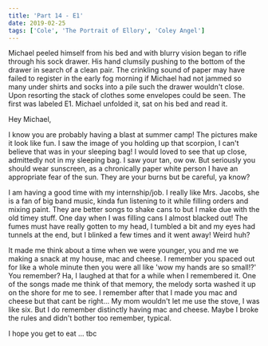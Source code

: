 ```yaml
---
title: 'Part 14 - E1'
date: 2019-02-25
tags: ['Cole', 'The Portrait of Ellory', 'Coley Angel']
---
```


Michael peeled himself from his bed and with blurry vision began to rifle through his sock drawer. His hand clumsily pushing to the bottom of the drawer in search of a clean pair. The crinkling sound of paper may have failed to register in the early fog morning if Michael had not jammed so many under shirts and socks into a pile such the drawer wouldn't close. Upon resorting the stack of clothes some envelopes could be seen. The first was labeled E1. Michael unfolded it, sat on his bed and read it.

Hey Michael,

I know you are probably having a blast at summer camp! The pictures make it look like fun. I saw the image of you holding up that scorpion, I can't believe that was in your sleeping bag! I would loved to see that up close, admittedly not in my sleeping bag. I saw your tan, ow ow. But seriously you should wear sunscreen, as a chronically paper white person I have an appropriate fear of the sun. They are your burns but be careful, ya know?

I am having a good time with my internship/job. I really like Mrs. Jacobs, she is a fan of big band music, kinda fun listening to it while filling orders and mixing paint. They are better songs to shake cans to but I make due with the old timey stuff. One day when I was filling cans I almost blacked out! The fumes must have really gotten to my head, I tumbled a bit and my eyes had tunnels at the end, but I blinked a few times and it went away! Weird huh?

It made me think about a time when we were younger, you and me we making a snack at my house, mac and cheese. I remember you spaced out for like a whole minute then you were all like 'wow my hands are so small!?' You remember? Ha, I laughed at that for a while when I remembered it. One of the songs made me think of that memory, the melody sorta washed it up on the shore for me to see. I remember after that I made you mac and cheese but that cant be right... My mom wouldn't let me use the stove, I was like six. But I do remember distinctly having mac and cheese. Maybe I broke the rules and didn't bother too remember, typical.

I hope you get to eat ... tbc
